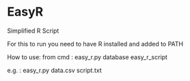 # EasyR
Simplified R Script

For this to run you need to have R installed and added to PATH

How to use:
from cmd : easy_r.py database easy_r_script

e.g. : easy_r.py data.csv script.txt
